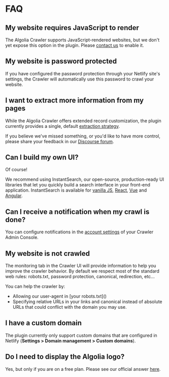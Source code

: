 # FAQ

## My website requires JavaScript to render<!-- omit in toc -->

The Algolia Crawler supports JavaScript-rendered websites, but we don't yet expose this option in the plugin. Please [contact us](mailto:support@algolia.com) to enable it.

## My website is password protected<!-- omit in toc -->

If you have configured the password protection through your Netlify site's settings, the Crawler will automatically use this password to crawl your website.

## I want to extract more information from my pages<!-- omit in toc -->

While the Algolia Crawler offers extended record customization, the plugin currently provides a single, default [extraction strategy](schema.md).

If you believe we've missed something, or you'd like to have more control, please share your feedback in our [Discourse forum](https://discourse.algolia.com/c/netlify/28).

## Can I build my own UI?<!-- omit in toc -->

Of course!

We recommend using InstantSearch, our open-source, production-ready UI libraries that let you quickly build a search interface in your front-end application. InstantSearch is available for [vanilla JS](https://www.algolia.com/doc/guides/building-search-ui/what-is-instantsearch/js/), [React](https://www.algolia.com/doc/guides/building-search-ui/what-is-instantsearch/react/), [Vue](https://www.algolia.com/doc/guides/building-search-ui/what-is-instantsearch/vue/) and [Angular](https://www.algolia.com/doc/guides/building-search-ui/what-is-instantsearch/angular/).

## Can I receive a notification when my crawl is done?<!-- omit in toc -->

You can configure notifications in the [account settings](https://crawler.algolia.com/admin/user/settings/) of your Crawler Admin Console.

## My website is not crawled<!-- omit in toc -->

The monitoring tab in the Crawler UI will provide information to help you improve the crawler behavior.
By default we respect most of the standard web rules: robots.txt, password protection, canonical, redirection, etc...

You can help the crawler by:

- Allowing our user-agent in [your robots.txt]([<!-- omit in toc -->](https://www.algolia.com/doc/tools/crawler/troubleshooting/faq/#what-ip-address-can-i-use-for-ip-whitelisting))
- Specifying relative URLs in your links and canonical instead of absolute URLs that could conflict with the domain you may use.

## I have a custom domain<!-- omit in toc -->

The plugin currently only support custom domains that are configured in Netlify (**Settings > Domain management > Custom domains**).

## Do I need to display the Algolia logo?

Yes, but only if you are on a free plan.
Please see our official answer [here](https://www.algolia.com/doc/faq/accounts-billing/do-i-need-to-display-the-algolia-logo-when-i-am-on-the-free-plan/).
